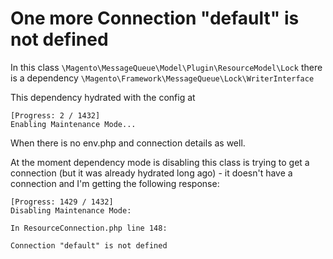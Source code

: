 # One more Connection "default" is not defined

In this class `\Magento\MessageQueue\Model\Plugin\ResourceModel\Lock` there is a dependency `\Magento\Framework\MessageQueue\Lock\WriterInterface`

This dependency hydrated with the config at

```
[Progress: 2 / 1432]
Enabling Maintenance Mode...
```

When there is no env.php and connection details as well.

At the moment dependency mode is disabling this class is trying to get a connection (but it was already hydrated long ago)  - it doesn't have a connection and I'm getting the following response:

```
[Progress: 1429 / 1432]
Disabling Maintenance Mode:

In ResourceConnection.php line 148:

Connection "default" is not defined  
```
